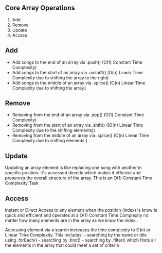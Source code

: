 ## Core Array Operations
1. Add
2. Remove
3. Update
4. Access

## Add
- Add songs to the end of an array via .push() (O(1) Constant Time Complexity)
- Add songs to the start of an array via .unshift() (O(n) Linear Time Complexity due to shifting the array to the right)
- Add songs to the middle of an array via  .splice() (O(n) Linear Time Complexity due to shifting the array.)

## Remove
- Removing from the end of an array via .pop() (O(1) Constant Time Complexity)
- Removing from the start of an array via .shift() ((O(n) Linear Time Complexity due to the shifting elements))
- Removing from the middle of an array via .splice() (O(n) Linear Time Complexity due to shifting elements.) 

## Update
Updating an array element is like replacing one song with another in specific position. It's accessed directly which makes it efficient and preserves the overall structure of the array. This is an O(1) Constant Time Complexity Task

## Access
Instant or Direct Access to any element when the position (index) is know is quick and efficient and operates at a O(1) Constant Time Complexity no matter how many elements are in the array as we know the index. 

Accessing element via a search increases the time complexity to O(n) or Linear Time Complexity. This includes:
    - searching by the name or title using .forEach()
    - searching by .find()
    - searching by .filter() which finds all the elements in the array that could meet a set of criteria